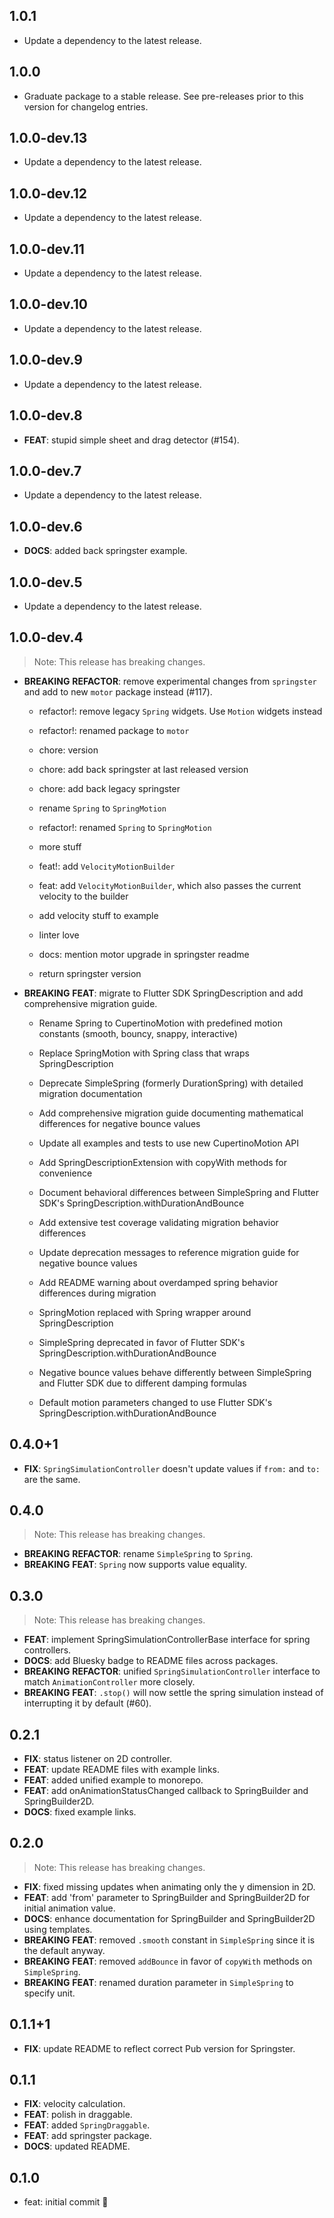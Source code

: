 ## 1.0.1

 - Update a dependency to the latest release.

## 1.0.0

 - Graduate package to a stable release. See pre-releases prior to this version for changelog entries.

## 1.0.0-dev.13

 - Update a dependency to the latest release.

## 1.0.0-dev.12

 - Update a dependency to the latest release.

## 1.0.0-dev.11

 - Update a dependency to the latest release.

## 1.0.0-dev.10

 - Update a dependency to the latest release.

## 1.0.0-dev.9

 - Update a dependency to the latest release.

## 1.0.0-dev.8

 - **FEAT**: stupid simple sheet and drag detector (#154).

## 1.0.0-dev.7

 - Update a dependency to the latest release.

## 1.0.0-dev.6

 - **DOCS**: added back springster example.

## 1.0.0-dev.5

 - Update a dependency to the latest release.

## 1.0.0-dev.4

> Note: This release has breaking changes.

 - **BREAKING** **REFACTOR**: remove experimental changes from `springster` and add to new `motor` package instead (#117).

    * refactor!: remove legacy `Spring` widgets. Use `Motion` widgets instead
    
    * refactor!: renamed package to `motor`
    
    * chore: version
    
    * chore: add back springster at last released version
    
    * chore: add back legacy springster
    
    * rename `Spring` to `SpringMotion`
    
    * refactor!: renamed `Spring` to `SpringMotion`
    
    * more stuff
    
    * feat!: add `VelocityMotionBuilder`
    
    * feat: add `VelocityMotionBuilder`, which also passes the current velocity to the builder
    
    * add velocity stuff to example
    
    * linter love
    
    * docs: mention motor upgrade in springster readme
    
    * return springster version

 - **BREAKING** **FEAT**: migrate to Flutter SDK SpringDescription and add comprehensive migration guide.

    - Rename Spring to CupertinoMotion with predefined motion constants (smooth, bouncy, snappy, interactive)
    - Replace SpringMotion with Spring class that wraps SpringDescription
    - Deprecate SimpleSpring (formerly DurationSpring) with detailed migration documentation
    - Add comprehensive migration guide documenting mathematical differences for negative bounce values
    - Update all examples and tests to use new CupertinoMotion API
    - Add SpringDescriptionExtension with copyWith methods for convenience
    - Document behavioral differences between SimpleSpring and Flutter SDK's SpringDescription.withDurationAndBounce
    - Add extensive test coverage validating migration behavior differences
    - Update deprecation messages to reference migration guide for negative bounce values
    - Add README warning about overdamped spring behavior differences during migration
    
    
    - SpringMotion replaced with Spring wrapper around SpringDescription
    - SimpleSpring deprecated in favor of Flutter SDK's SpringDescription.withDurationAndBounce
    - Negative bounce values behave differently between SimpleSpring and Flutter SDK due to different damping formulas
    - Default motion parameters changed to use Flutter SDK's SpringDescription.withDurationAndBounce


## 0.4.0+1

 - **FIX**: `SpringSimulationController` doesn't update values if `from:` and `to:` are the same.

## 0.4.0

> Note: This release has breaking changes.

 - **BREAKING** **REFACTOR**: rename `SimpleSpring` to `Spring`.
 - **BREAKING** **FEAT**: `Spring` now supports value equality.

## 0.3.0

> Note: This release has breaking changes.

 - **FEAT**: implement SpringSimulationControllerBase interface for spring controllers.
 - **DOCS**: add Bluesky badge to README files across packages.
 - **BREAKING** **REFACTOR**: unified `SpringSimulationController` interface to match `AnimationController` more closely.
 - **BREAKING** **FEAT**: `.stop()` will now settle the spring simulation instead of interrupting it by default (#60).

## 0.2.1

 - **FIX**: status listener on 2D controller.
 - **FEAT**: update README files with example links.
 - **FEAT**: added unified example to monorepo.
 - **FEAT**: add onAnimationStatusChanged callback to SpringBuilder and SpringBuilder2D.
 - **DOCS**: fixed example links.

## 0.2.0

> Note: This release has breaking changes.

 - **FIX**: fixed missing updates when animating only the y dimension in 2D.
 - **FEAT**: add 'from' parameter to SpringBuilder and SpringBuilder2D for initial animation value.
 - **DOCS**: enhance documentation for SpringBuilder and SpringBuilder2D using templates.
 - **BREAKING** **FEAT**: removed `.smooth` constant in `SimpleSpring` since it is the default anyway.
 - **BREAKING** **FEAT**: removed `addBounce` in favor of `copyWith` methods on `SimpleSpring`.
 - **BREAKING** **FEAT**: renamed duration parameter in `SimpleSpring` to specify unit.

## 0.1.1+1

 - **FIX**: update README to reflect correct Pub version for Springster.

## 0.1.1

 - **FIX**: velocity calculation.
 - **FEAT**: polish in draggable.
 - **FEAT**: added `SpringDraggable`.
 - **FEAT**: add springster package.
 - **DOCS**: updated README.

## 0.1.0

- feat: initial commit 🎉
